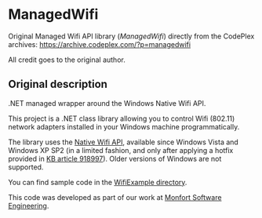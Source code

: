 # ManagedWifi
Original Managed Wifi API library (_ManagedWifi_) directly from the CodePlex archives: https://archive.codeplex.com/?p=managedwifi

All credit goes to the original author.

## Original description
.NET managed wrapper around the Windows Native Wifi API.

This project is a .NET class library allowing you to control Wifi (802.11) network adapters installed in your Windows machine programmatically.

The library uses the [Native Wifi API](https://docs.microsoft.com/en-us/windows/win32/nativewifi/about-the-native-wifi-api?redirectedfrom=MSDN), available since Windows Vista and Windows XP SP2 (in a limited fashion, and only after applying a hotfix provided in [KB article 918997](https://support.microsoft.com/kb/918997)). Older versions of Windows are not supported.

You can find sample code in the [WifiExample directory](WifiExample).

This code was developed as part of our work at [Monfort Software Engineering](https://www.monfort.co.il/).
